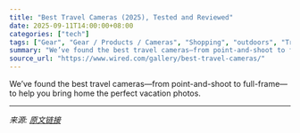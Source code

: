 ```yaml
---
title: "Best Travel Cameras (2025), Tested and Reviewed"
date: 2025-09-11T14:00:00+08:00
categories: ["tech"]
tags: ["Gear", "Gear / Products / Cameras", "Shopping", "outdoors", "Travel", "cameras", "buying guides", "Photography", "Buying Guide"]
summary: "We’ve found the best travel cameras—from point-and-shoot to full-frame—to help you bring home the perfect vacation photos."
source_url: "https://www.wired.com/gallery/best-travel-cameras/"
---
```


We’ve found the best travel cameras—from point-and-shoot to full-frame—to help you bring home the perfect vacation photos.

---

*来源: [原文链接](https://www.wired.com/gallery/best-travel-cameras/)*
